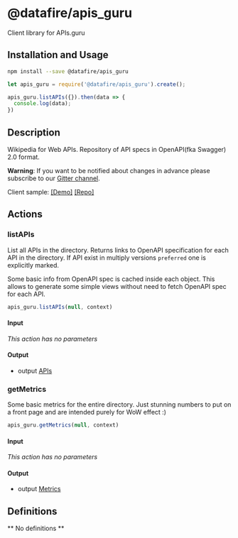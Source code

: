 # @datafire/apis_guru

Client library for APIs.guru

## Installation and Usage
```bash
npm install --save @datafire/apis_guru
```
```js
let apis_guru = require('@datafire/apis_guru').create();

apis_guru.listAPIs({}).then(data => {
  console.log(data);
})
```

## Description

Wikipedia for Web APIs. Repository of API specs in OpenAPI(fka Swagger) 2.0 format.

**Warning**: If you want to be notified about changes in advance please subscribe to our [Gitter channel](https://gitter.im/APIs-guru/api-models).

Client sample: [[Demo]](https://apis.guru/simple-ui) [[Repo]](https://github.com/APIs-guru/simple-ui)


## Actions

### listAPIs
List all APIs in the directory.
Returns links to OpenAPI specification for each API in the directory.
If API exist in multiply versions `preferred` one is explicitly marked.

Some basic info from OpenAPI spec is cached inside each object.
This allows to generate some simple views without need to fetch OpenAPI spec for each API.



```js
apis_guru.listAPIs(null, context)
```

#### Input
*This action has no parameters*

#### Output
* output [APIs](#apis)

### getMetrics
Some basic metrics for the entire directory.
Just stunning numbers to put on a front page and are intended purely for WoW effect :)



```js
apis_guru.getMetrics(null, context)
```

#### Input
*This action has no parameters*

#### Output
* output [Metrics](#metrics)



## Definitions

** No definitions **
